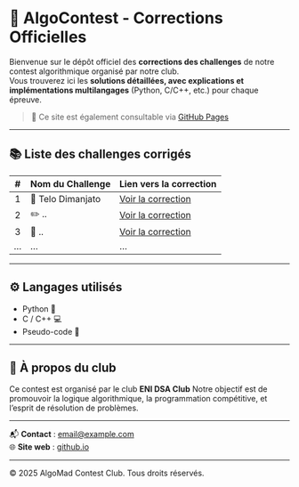 # 🧠 AlgoContest - Corrections Officielles

Bienvenue sur le dépôt officiel des **corrections des challenges** de notre contest algorithmique organisé par notre club.  
Vous trouverez ici les **solutions détaillées, avec explications et implémentations multilangages** (Python, C/C++, etc.) pour chaque épreuve.

> 🔗 Ce site est également consultable via [GitHub Pages](https://rafita261.github.io/Corrige/)

---

## 📚 Liste des challenges corrigés

| # | Nom du Challenge | Lien vers la correction |
|:-:|------------------|-------------------------|
| 1 | 🥇 Telo Dimanjato | [Voir la correction](./Round1-l1/telo-dimanjato) |
| 2 | ✏️ .. | [Voir la correction](./) |
| 3 | 🧩 ..| [Voir la correction](./) |
| … | … | … |

---

## ⚙️ Langages utilisés

- Python 🐍
- C / C++ 💻
- Pseudo-code 📘

---


## 🏫 À propos du club

Ce contest est organisé par le club **ENI DSA Club**
Notre objectif est de promouvoir la logique algorithmique, la programmation compétitive, et l’esprit de résolution de problèmes.

---

📬 **Contact** : [email@example.com](mailto:email@example.com)  
🌐 **Site web** : [github.io](https://rafita261.github.io/Chriskely/)

---

© 2025 AlgoMad Contest Club. Tous droits réservés.
